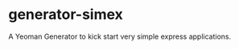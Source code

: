 generator-simex
===============

A Yeoman Generator to kick start very simple express applications.
